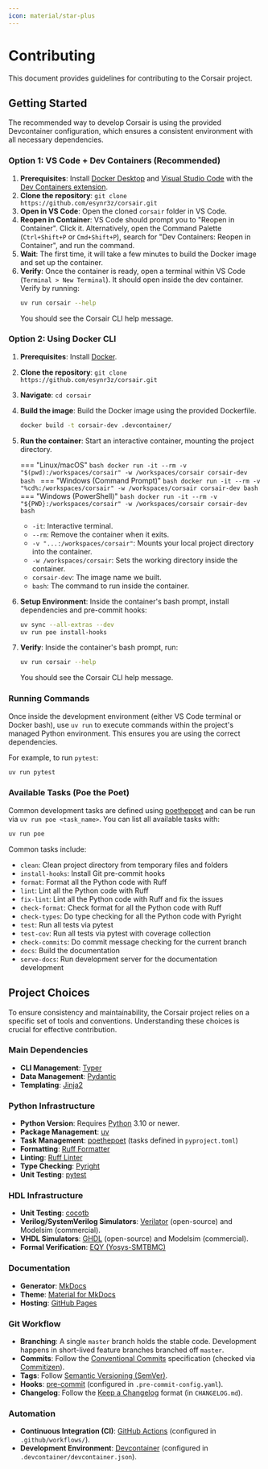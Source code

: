 ```yaml
---
icon: material/star-plus
---
```


# Contributing

This document provides guidelines for contributing to the Corsair project.

## Getting Started

The recommended way to develop Corsair is using the provided Devcontainer configuration, which ensures a consistent environment with all necessary dependencies.

### Option 1: VS Code + Dev Containers (Recommended)

1.  **Prerequisites**: Install [Docker Desktop](https://www.docker.com/products/docker-desktop/) and [Visual Studio Code](https://code.visualstudio.com/) with the [Dev Containers extension](https://marketplace.visualstudio.com/items?itemName=ms-vscode-remote.remote-containers).
2.  **Clone the repository**: `git clone https://github.com/esynr3z/corsair.git`
3.  **Open in VS Code**: Open the cloned `corsair` folder in VS Code.
4.  **Reopen in Container**: VS Code should prompt you to "Reopen in Container". Click it. Alternatively, open the Command Palette (`Ctrl+Shift+P` or `Cmd+Shift+P`), search for "Dev Containers: Reopen in Container", and run the command.
5.  **Wait**: The first time, it will take a few minutes to build the Docker image and set up the container.
6.  **Verify**: Once the container is ready, open a terminal within VS Code (`Terminal > New Terminal`). It should open inside the dev container. Verify by running:
    ```bash
    uv run corsair --help
    ```
    You should see the Corsair CLI help message.

### Option 2: Using Docker CLI

1.  **Prerequisites**: Install [Docker](https://docs.docker.com/engine/install/).
2.  **Clone the repository**: `git clone https://github.com/esynr3z/corsair.git`
3.  **Navigate**: `cd corsair`
4.  **Build the image**: Build the Docker image using the provided Dockerfile.
    ```bash
    docker build -t corsair-dev .devcontainer/
    ```
5.  **Run the container**: Start an interactive container, mounting the project directory.

    === "Linux/macOS"
        ```bash
        docker run -it --rm -v "$(pwd):/workspaces/corsair" -w /workspaces/corsair corsair-dev bash
        ```
    === "Windows (Command Prompt)"
        ```bash
        docker run -it --rm -v "%cd%:/workspaces/corsair" -w /workspaces/corsair corsair-dev bash
        ```
    === "Windows (PowerShell)"
        ```bash
        docker run -it --rm -v "${PWD}:/workspaces/corsair" -w /workspaces/corsair corsair-dev bash
        ```

    *   `-it`: Interactive terminal.
    *   `--rm`: Remove the container when it exits.
    *   `-v "...:/workspaces/corsair"`: Mounts your local project directory into the container.
    *   `-w /workspaces/corsair`: Sets the working directory inside the container.
    *   `corsair-dev`: The image name we built.
    *   `bash`: The command to run inside the container.
6.  **Setup Environment**: Inside the container's bash prompt, install dependencies and pre-commit hooks:
    ```bash
    uv sync --all-extras --dev
    uv run poe install-hooks
    ```
7.  **Verify**: Inside the container's bash prompt, run:
    ```bash
    uv run corsair --help
    ```
    You should see the Corsair CLI help message.

### Running Commands

Once inside the development environment (either VS Code terminal or Docker bash), use `uv run` to execute commands within the project's managed Python environment. This ensures you are using the correct dependencies.

For example, to run `pytest`:
```bash
uv run pytest
```

### Available Tasks (Poe the Poet)

Common development tasks are defined using [poethepoet](https://github.com/nat-n/poethepoet) and can be run via `uv run poe <task_name>`. You can list all available tasks with:

```bash
uv run poe
```

Common tasks include:

* `clean`: Clean project directory from temporary files and folders
* `install-hooks`: Install Git pre-commit hooks
* `format`: Format all the Python code with Ruff
* `lint`: Lint all the Python code with Ruff
* `fix-lint`: Lint all the Python code with Ruff and fix the issues
* `check-format`: Check format for all the Python code with Ruff
* `check-types`: Do type checking for all the Python code with Pyright
* `test`: Run all tests via pytest
* `test-cov`: Run all tests via pytest with coverage collection
* `check-commits`: Do commit message checking for the current branch
* `docs`: Build the documentation
* `serve-docs`: Run development server for the documentation development

## Project Choices

To ensure consistency and maintainability, the Corsair project relies on a specific set of tools and conventions. Understanding these choices is crucial for effective contribution.

### Main Dependencies

*   **CLI Management**: [Typer](https://typer.tiangolo.com/)
*   **Data Management**: [Pydantic](https://docs.pydantic.dev/)
*   **Templating**: [Jinja2](https://jinja.palletsprojects.com/)

### Python Infrastructure

*   **Python Version**: Requires [Python](https://www.python.org/) 3.10 or newer.
*   **Package Management**: [uv](https://github.com/astral-sh/uv)
*   **Task Management**: [poethepoet](https://github.com/nat-n/poethepoet) (tasks defined in `pyproject.toml`)
*   **Formatting**: [Ruff Formatter](https://docs.astral.sh/ruff/formatter/)
*   **Linting**: [Ruff Linter](https://docs.astral.sh/ruff/linter/)
*   **Type Checking**: [Pyright](https://github.com/microsoft/pyright)
*   **Unit Testing**: [pytest](https://docs.pytest.org/)

### HDL Infrastructure

*   **Unit Testing**: [cocotb](https://www.cocotb.org/)
*   **Verilog/SystemVerilog Simulators**: [Verilator](https://verilator.org/) (open-source) and Modelsim (commercial).
*   **VHDL Simulators**: [GHDL](https://ghdl.github.io/ghdl/) (open-source) and Modelsim (commercial).
*   **Formal Verification**: [EQY (Yosys-SMTBMC)](https://github.com/YosysHQ/eqy)

### Documentation

*   **Generator**: [MkDocs](https://www.mkdocs.org/)
*   **Theme**: [Material for MkDocs](https://squidfunk.github.io/mkdocs-material/)
*   **Hosting**: [GitHub Pages](https://pages.github.com/)

### Git Workflow

*   **Branching**: A single `master` branch holds the stable code. Development happens in short-lived feature branches branched off `master`.
*   **Commits**: Follow the [Conventional Commits](https://www.conventionalcommits.org/) specification (checked via [Commitizen](https://commitizen-tools.github.io/commitizen/)).
*   **Tags**: Follow [Semantic Versioning (SemVer)](https://semver.org/).
*   **Hooks**: [pre-commit](https://pre-commit.com/) (configured in `.pre-commit-config.yaml`).
*   **Changelog**: Follow the [Keep a Changelog](https://keepachangelog.com/) format (in `CHANGELOG.md`).

### Automation

*   **Continuous Integration (CI)**: [GitHub Actions](https://github.com/features/actions) (configured in `.github/workflows/`).
*   **Development Environment**: [Devcontainer](https://containers.dev/) (configured in `.devcontainer/devcontainer.json`).

